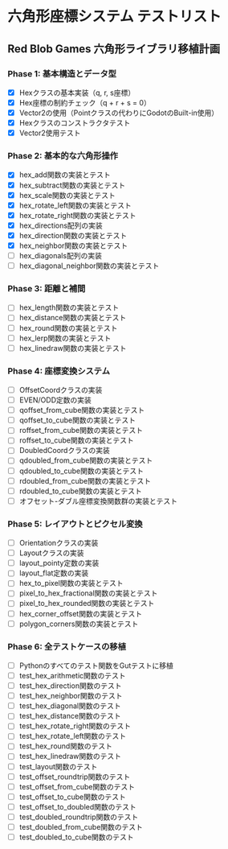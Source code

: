 # 六角形座標システム テストリスト

## Red Blob Games 六角形ライブラリ移植計画

### Phase 1: 基本構造とデータ型
- [x] Hexクラスの基本実装（q, r, s座標）
- [x] Hex座標の制約チェック（q + r + s = 0）
- [x] Vector2の使用（Pointクラスの代わりにGodotのBuilt-in使用）
- [x] Hexクラスのコンストラクタテスト
- [x] Vector2使用テスト

### Phase 2: 基本的な六角形操作
- [x] hex_add関数の実装とテスト
- [x] hex_subtract関数の実装とテスト
- [x] hex_scale関数の実装とテスト
- [x] hex_rotate_left関数の実装とテスト
- [x] hex_rotate_right関数の実装とテスト
- [x] hex_directions配列の実装
- [x] hex_direction関数の実装とテスト
- [x] hex_neighbor関数の実装とテスト
- [ ] hex_diagonals配列の実装
- [ ] hex_diagonal_neighbor関数の実装とテスト

### Phase 3: 距離と補間
- [ ] hex_length関数の実装とテスト
- [ ] hex_distance関数の実装とテスト
- [ ] hex_round関数の実装とテスト
- [ ] hex_lerp関数の実装とテスト
- [ ] hex_linedraw関数の実装とテスト

### Phase 4: 座標変換システム
- [ ] OffsetCoordクラスの実装
- [ ] EVEN/ODD定数の実装
- [ ] qoffset_from_cube関数の実装とテスト
- [ ] qoffset_to_cube関数の実装とテスト
- [ ] roffset_from_cube関数の実装とテスト
- [ ] roffset_to_cube関数の実装とテスト
- [ ] DoubledCoordクラスの実装
- [ ] qdoubled_from_cube関数の実装とテスト
- [ ] qdoubled_to_cube関数の実装とテスト
- [ ] rdoubled_from_cube関数の実装とテスト
- [ ] rdoubled_to_cube関数の実装とテスト
- [ ] オフセット-ダブル座標変換関数群の実装とテスト

### Phase 5: レイアウトとピクセル変換
- [ ] Orientationクラスの実装
- [ ] Layoutクラスの実装
- [ ] layout_pointy定数の実装
- [ ] layout_flat定数の実装
- [ ] hex_to_pixel関数の実装とテスト
- [ ] pixel_to_hex_fractional関数の実装とテスト
- [ ] pixel_to_hex_rounded関数の実装とテスト
- [ ] hex_corner_offset関数の実装とテスト
- [ ] polygon_corners関数の実装とテスト

### Phase 6: 全テストケースの移植
- [ ] Pythonのすべてのテスト関数をGutテストに移植
- [ ] test_hex_arithmetic関数のテスト
- [ ] test_hex_direction関数のテスト
- [ ] test_hex_neighbor関数のテスト
- [ ] test_hex_diagonal関数のテスト
- [ ] test_hex_distance関数のテスト
- [ ] test_hex_rotate_right関数のテスト
- [ ] test_hex_rotate_left関数のテスト
- [ ] test_hex_round関数のテスト
- [ ] test_hex_linedraw関数のテスト
- [ ] test_layout関数のテスト
- [ ] test_offset_roundtrip関数のテスト
- [ ] test_offset_from_cube関数のテスト
- [ ] test_offset_to_cube関数のテスト
- [ ] test_offset_to_doubled関数のテスト
- [ ] test_doubled_roundtrip関数のテスト
- [ ] test_doubled_from_cube関数のテスト
- [ ] test_doubled_to_cube関数のテスト